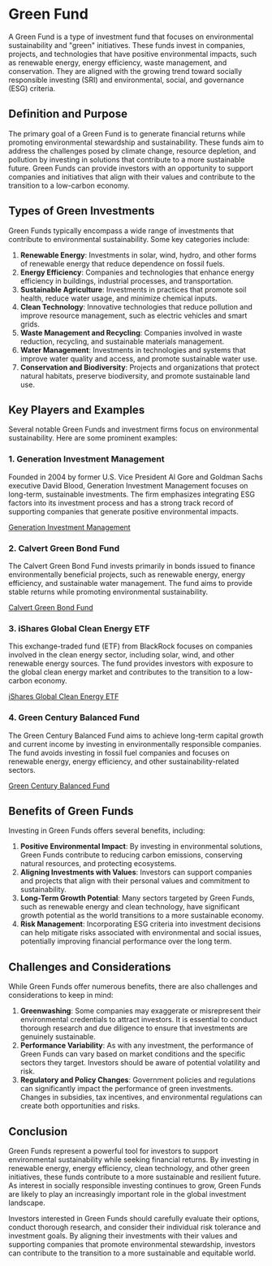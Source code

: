 # Green Fund

A Green Fund is a type of investment fund that focuses on environmental sustainability and "green" initiatives. These funds invest in companies, projects, and technologies that have positive environmental impacts, such as renewable energy, energy efficiency, waste management, and conservation. They are aligned with the growing trend toward socially responsible investing (SRI) and environmental, social, and governance (ESG) criteria.

## Definition and Purpose

The primary goal of a Green Fund is to generate financial returns while promoting environmental stewardship and sustainability. These funds aim to address the challenges posed by climate change, resource depletion, and pollution by investing in solutions that contribute to a more sustainable future. Green Funds can provide investors with an opportunity to support companies and initiatives that align with their values and contribute to the transition to a low-carbon economy.

## Types of Green Investments

Green Funds typically encompass a wide range of investments that contribute to environmental sustainability. Some key categories include:

1. **Renewable Energy**: Investments in solar, wind, hydro, and other forms of renewable energy that reduce dependence on fossil fuels.
2. **Energy Efficiency**: Companies and technologies that enhance energy efficiency in buildings, industrial processes, and transportation.
3. **Sustainable Agriculture**: Investments in practices that promote soil health, reduce water usage, and minimize chemical inputs.
4. **Clean Technology**: Innovative technologies that reduce pollution and improve resource management, such as electric vehicles and smart grids.
5. **Waste Management and Recycling**: Companies involved in waste reduction, recycling, and sustainable materials management.
6. **Water Management**: Investments in technologies and systems that improve water quality and access, and promote sustainable water use.
7. **Conservation and Biodiversity**: Projects and organizations that protect natural habitats, preserve biodiversity, and promote sustainable land use.

## Key Players and Examples

Several notable Green Funds and investment firms focus on environmental sustainability. Here are some prominent examples:

### 1. **Generation Investment Management**

Founded in 2004 by former U.S. Vice President Al Gore and Goldman Sachs executive David Blood, Generation Investment Management focuses on long-term, sustainable investments. The firm emphasizes integrating ESG factors into its investment process and has a strong track record of supporting companies that generate positive environmental impacts.

[Generation Investment Management](https://www.generationim.com/)

### 2. **Calvert Green Bond Fund**

The Calvert Green Bond Fund invests primarily in bonds issued to finance environmentally beneficial projects, such as renewable energy, energy efficiency, and sustainable water management. The fund aims to provide stable returns while promoting environmental sustainability.

[Calvert Green Bond Fund](https://www.calvert.com/)

### 3. **iShares Global Clean Energy ETF**

This exchange-traded fund (ETF) from BlackRock focuses on companies involved in the clean energy sector, including solar, wind, and other renewable energy sources. The fund provides investors with exposure to the global clean energy market and contributes to the transition to a low-carbon economy.

[iShares Global Clean Energy ETF](https://www.ishares.com/us/products/239726/ishares-global-clean-energy-etf)

### 4. **Green Century Balanced Fund**

The Green Century Balanced Fund aims to achieve long-term capital growth and current income by investing in environmentally responsible companies. The fund avoids investing in fossil fuel companies and focuses on renewable energy, energy efficiency, and other sustainability-related sectors.

[Green Century Balanced Fund](https://www.greencentury.com/)

## Benefits of Green Funds

Investing in Green Funds offers several benefits, including:

1. **Positive Environmental Impact**: By investing in environmental solutions, Green Funds contribute to reducing carbon emissions, conserving natural resources, and protecting ecosystems.
2. **Aligning Investments with Values**: Investors can support companies and projects that align with their personal values and commitment to sustainability.
3. **Long-Term Growth Potential**: Many sectors targeted by Green Funds, such as renewable energy and clean technology, have significant growth potential as the world transitions to a more sustainable economy.
4. **Risk Management**: Incorporating ESG criteria into investment decisions can help mitigate risks associated with environmental and social issues, potentially improving financial performance over the long term.

## Challenges and Considerations

While Green Funds offer numerous benefits, there are also challenges and considerations to keep in mind:

1. **Greenwashing**: Some companies may exaggerate or misrepresent their environmental credentials to attract investors. It is essential to conduct thorough research and due diligence to ensure that investments are genuinely sustainable.
2. **Performance Variability**: As with any investment, the performance of Green Funds can vary based on market conditions and the specific sectors they target. Investors should be aware of potential volatility and risk.
3. **Regulatory and Policy Changes**: Government policies and regulations can significantly impact the performance of green investments. Changes in subsidies, tax incentives, and environmental regulations can create both opportunities and risks.

## Conclusion

Green Funds represent a powerful tool for investors to support environmental sustainability while seeking financial returns. By investing in renewable energy, energy efficiency, clean technology, and other green initiatives, these funds contribute to a more sustainable and resilient future. As interest in socially responsible investing continues to grow, Green Funds are likely to play an increasingly important role in the global investment landscape.

Investors interested in Green Funds should carefully evaluate their options, conduct thorough research, and consider their individual risk tolerance and investment goals. By aligning their investments with their values and supporting companies that promote environmental stewardship, investors can contribute to the transition to a more sustainable and equitable world.